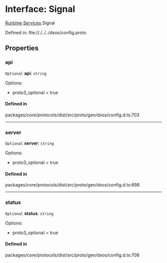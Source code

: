 # Interface: Signal

[Runtime](../modules/dxos_config.defs.Runtime.md).[Services](../modules/dxos_config.defs.Runtime.Services.md).Signal

Defined in:
  file://./../../dxos/config.proto

## Properties

### api

 `Optional` **api**: `string`

Options:
  - proto3_optional = true

#### Defined in

packages/core/protocols/dist/src/proto/gen/dxos/config.d.ts:703

___

### server

 `Optional` **server**: `string`

Options:
  - proto3_optional = true

#### Defined in

packages/core/protocols/dist/src/proto/gen/dxos/config.d.ts:698

___

### status

 `Optional` **status**: `string`

Options:
  - proto3_optional = true

#### Defined in

packages/core/protocols/dist/src/proto/gen/dxos/config.d.ts:708
